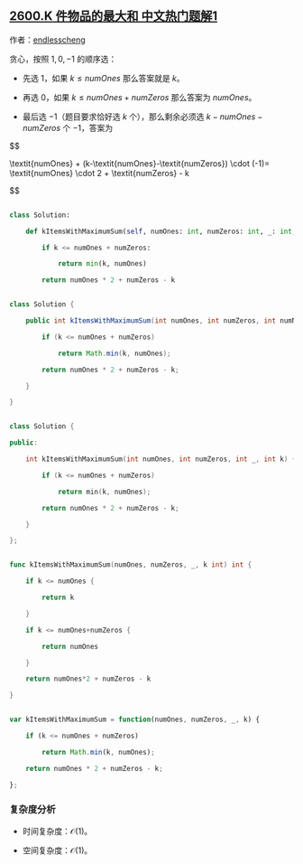 ## [2600.K 件物品的最大和 中文热门题解1](https://leetcode.cn/problems/k-items-with-the-maximum-sum/solutions/100000/tan-xin-jian-ji-xie-fa-by-endlesscheng-zjea)

作者：[endlesscheng](https://leetcode.cn/u/endlesscheng)

贪心，按照 $1,0,-1$ 的顺序选：

- 先选 $1$，如果 $k\le \textit{numOnes}$ 那么答案就是 $k$。
- 再选 $0$，如果 $k\le \textit{numOnes}+\textit{numZeros}$ 那么答案为 $\textit{numOnes}$。
- 最后选 $-1$（题目要求恰好选 $k$ 个），那么剩余必须选 $k-\textit{numOnes}-\textit{numZeros}$ 个 $-1$，答案为

$$
\textit{numOnes} + (k-\textit{numOnes}-\textit{numZeros})  \cdot  (-1)= \textit{numOnes} \cdot 2 + \textit{numZeros} - k
$$

```py [sol-Python3]
class Solution:
    def kItemsWithMaximumSum(self, numOnes: int, numZeros: int, _: int, k: int) -> int:
        if k <= numOnes + numZeros:
            return min(k, numOnes)
        return numOnes * 2 + numZeros - k
```

```java [sol-Java]
class Solution {
    public int kItemsWithMaximumSum(int numOnes, int numZeros, int numNegOnes, int k) {
        if (k <= numOnes + numZeros)
            return Math.min(k, numOnes);
        return numOnes * 2 + numZeros - k;
    }
}
```

```cpp [sol-C++]
class Solution {
public:
    int kItemsWithMaximumSum(int numOnes, int numZeros, int _, int k) {
        if (k <= numOnes + numZeros)
            return min(k, numOnes);
        return numOnes * 2 + numZeros - k;
    }
};
```

```go [sol-Go]
func kItemsWithMaximumSum(numOnes, numZeros, _, k int) int {
	if k <= numOnes {
		return k
	}
	if k <= numOnes+numZeros {
		return numOnes
	}
	return numOnes*2 + numZeros - k
}
```

```js [sol-JavaScript]
var kItemsWithMaximumSum = function(numOnes, numZeros, _, k) {
    if (k <= numOnes + numZeros)
        return Math.min(k, numOnes);
    return numOnes * 2 + numZeros - k;
};
```

### 复杂度分析

- 时间复杂度：$\mathcal{O}(1)$。
- 空间复杂度：$\mathcal{O}(1)$。
